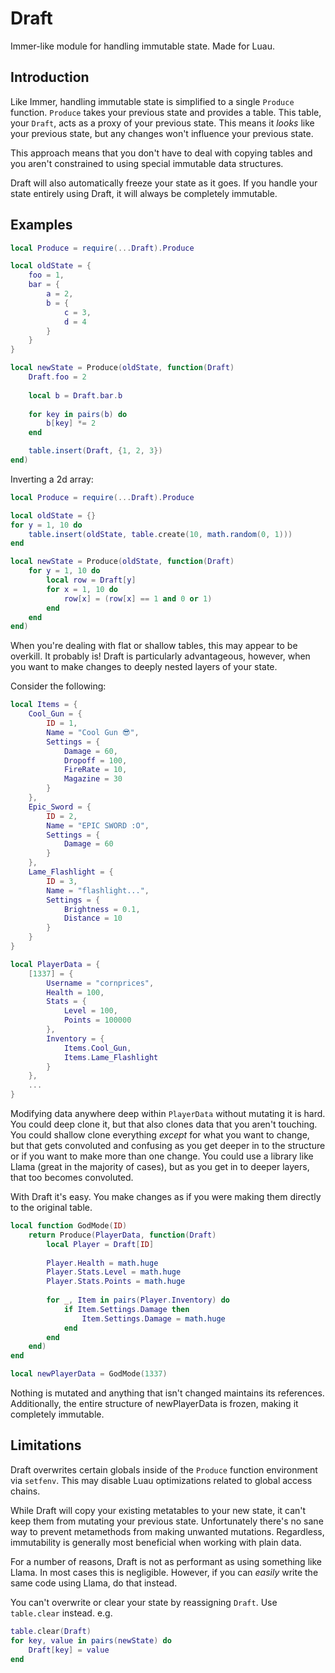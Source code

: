 # Draft
Immer-like module for handling immutable state. Made for Luau.

## Introduction
Like Immer, handling immutable state is simplified to a single `Produce` function. `Produce` takes your previous state and provides a table. This table, your `Draft`, acts as a proxy of your previous state. This means it _looks_ like your previous state, but any changes won't influence your previous state.

This approach means that you don't have to deal with copying tables and you aren't constrained to using special immutable data structures.

Draft will also automatically freeze your state as it goes. If you handle your state entirely using Draft, it will always be completely immutable.

## Examples
```lua
local Produce = require(...Draft).Produce

local oldState = {
	foo = 1,
	bar = {
		a = 2,
		b = {
			c = 3,
			d = 4
		}
	}
}

local newState = Produce(oldState, function(Draft)
	Draft.foo = 2
	
	local b = Draft.bar.b
	
	for key in pairs(b) do
		b[key] *= 2
	end

	table.insert(Draft, {1, 2, 3})
end)
```
Inverting a 2d array:
```lua
local Produce = require(...Draft).Produce

local oldState = {}
for y = 1, 10 do
	table.insert(oldState, table.create(10, math.random(0, 1)))
end

local newState = Produce(oldState, function(Draft)
	for y = 1, 10 do
		local row = Draft[y]
		for x = 1, 10 do
			row[x] = (row[x] == 1 and 0 or 1)
		end
	end
end)
```
When you're dealing with flat or shallow tables, this may appear to be overkill. It probably is! Draft is particularly advantageous, however, when you want to make changes to deeply nested layers of your state. 

Consider the following:
```lua
local Items = {
	Cool_Gun = {
		ID = 1,
		Name = "Cool Gun 😎",
		Settings = {
			Damage = 60,
			Dropoff = 100,
			FireRate = 10,
			Magazine = 30
		}
	},
	Epic_Sword = {
		ID = 2,
		Name = "EPIC SWORD :O",
		Settings = {
			Damage = 60
		}
	},
	Lame_Flashlight = {
		ID = 3,
		Name = "flashlight...",
		Settings = {
			Brightness = 0.1,
			Distance = 10
		}
	}
}

local PlayerData = {
	[1337] = {
		Username = "cornprices",
		Health = 100,
		Stats = {
			Level = 100,
			Points = 100000
		},
		Inventory = {
			Items.Cool_Gun,
			Items.Lame_Flashlight
		}
	},
	...
}
```
Modifying data anywhere deep within `PlayerData` without mutating it is hard. You could deep clone it, but that also clones data that you aren't touching. You could shallow clone everything _except_ for what you want to change, but that gets convoluted and confusing as you get deeper in to the structure or if you want to make more than one change. You could use a library like Llama (great in the majority of cases), but as you get in to deeper layers, that too becomes convoluted.

With Draft it's easy. You make changes as if you were making them directly to the original table.
```lua
local function GodMode(ID)
	return Produce(PlayerData, function(Draft)
		local Player = Draft[ID]
		
		Player.Health = math.huge
		Player.Stats.Level = math.huge
		Player.Stats.Points = math.huge
		
		for _, Item in pairs(Player.Inventory) do
			if Item.Settings.Damage then
				Item.Settings.Damage = math.huge
			end
		end
	end)
end

local newPlayerData = GodMode(1337)
```
Nothing is mutated and anything that isn't changed maintains its references. Additionally, the entire structure of newPlayerData is frozen, making it completely immutable.

## Limitations
Draft overwrites certain globals inside of the `Produce` function environment via `setfenv`. This may disable Luau optimizations related to global access chains.

While Draft will copy your existing metatables to your new state, it can't keep them from mutating your previous state. Unfortunately there's no sane way to prevent metamethods from making unwanted mutations. Regardless, immutability is generally most beneficial when working with plain data.

For a number of reasons, Draft is not as performant as using something like Llama. In most cases this is negligible. However, if you can _easily_ write the same code using Llama, do that instead.

You can't overwrite or clear your state by reassigning `Draft`. Use `table.clear` instead. e.g.
```lua
table.clear(Draft)
for key, value in pairs(newState) do
	Draft[key] = value
end
```